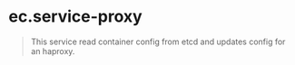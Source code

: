 # ec.service-proxy

> This service read container config from etcd and updates config for an haproxy.
